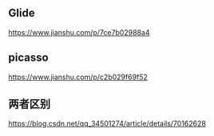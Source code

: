 ## Glide

https://www.jianshu.com/p/7ce7b02988a4



## picasso

https://www.jianshu.com/p/c2b029f69f52



## 两者区别

https://blog.csdn.net/qq_34501274/article/details/70162628